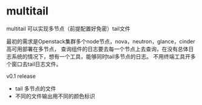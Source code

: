 # multitail

multitail 可以实现多节点（前提配置好免密）tail文件

最初的需求是Openstack集群多个node节点，nova，neutron，glance，cinder高可用部署在多节点，
查询组件的日志要去每一个节点上去查询，在没有总体日志系统的情况下，想有一个工具，能够同时tail多节点的日志。
不用终端工具开多个窗口去tail日志文件。


v0.1 release
* tail 多节点的文件
* 不同的文件输出用不同的颜色标识
